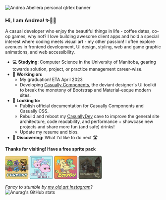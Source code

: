 ![Andrea Abellera personal qtrlex banner](https://github.com/andreaabellera/qtrlex/blob/main/public/casuallydev_banner.png)
### Hi, I am Andrea! ✨👋🏼
A casual developer who enjoy the beautiful things in life - coffee dates, co-op games, why not? I love building awesome client apps and hold a special interest where coding meets visual art - my other passion! I often explore avenues in frontend development, UI design, styling, web and game graphic animations, and web accessibility.   
- 💻 **Studying**: Computer Science in the University of Manitoba, gearing towards solution, project, or practice management career-wise.  
- 🔭 **Working on:**  
  -  My graduation! ETA April 2023
  -  Developing [Casually Components](https://github.com/andreaabellera/Casually-Components), the deviant designer's UI toolkit to break the monotony of Bootstrap and Material-esque modern sites.  
- 🌿 **Looking to:**  
  - Publish official documentation for Casually Components and Casually CSS. 
  - Rebuild and reboot my [CasuallyDev](https://github.com/andreaabellera/Casuallydev) cave to improve the general site architecture, code readability, and performance + showcase new projects and share more fun (and safe) drinks!  
  - Update my resume and bios.
- 🌱 **Discovering:** What I'd like to do next 🛣️

**Thanks for visiting! Have a free sprite pack**  

<a href="https://github.com/andreaabellera/CC-Assets-and-Sprite-Packs/tree/main/Farmony-Asset-Pack"><img src="https://github.com/andreaabellera/CC-Assets-and-Sprite-Packs/blob/main/%40icons/_farmony_.png" alt="Farmony Pack"></a>
<a href="https://github.com/andreaabellera/CC-Assets-and-Sprite-Packs/tree/main/Chubby-Whale-Asset-Pack"><img src="https://github.com/andreaabellera/CC-Assets-and-Sprite-Packs/blob/main/%40icons/_chubby_.png" alt="Chubby Whale Pack"></a>
<a href="https://github.com/andreaabellera/CC-Assets-and-Sprite-Packs/tree/main/Ecoyou-Avatars-Badges"><img src="https://github.com/andreaabellera/CC-Assets-and-Sprite-Packs/blob/main/%40icons/_ecoyou_.png" alt="Ecoyou Pack"></a>
<a href="https://github.com/andreaabellera/CC-Assets-and-Sprite-Packs/tree/main/Recollection-Day-Asset-Pack"><img src="https://github.com/andreaabellera/CC-Assets-and-Sprite-Packs/blob/main/%40icons/_rd_.png" alt="Recollection Day Pack"></a>  

*Fancy to stumble by [my old art Instagram](https://www.instagram.com/aviagulcas/)*?  
![Anurag's GitHub stats](https://github-readme-stats.vercel.app/api?username=andreaabellera&show_icons=true&theme=transparent)
